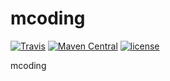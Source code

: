 # mcoding

[![Travis](https://img.shields.io/travis/rust-lang/rust.svg)]()
[![Maven Central](https://img.shields.io/maven-central/v/org.apache.maven/apache-maven.svg)]()
[![license](https://img.shields.io/github/license/mashape/apistatus.svg)]()

mcoding
